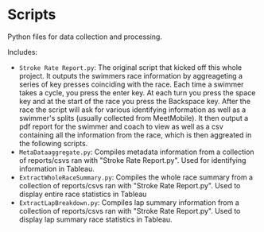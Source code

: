 # Scripts

Python files for data collection and processing.

Includes:
- `Stroke Rate Report.py`: The original script that kicked off this whole project.  It outputs the swimmers race information by aggreageting a series of key presses coinciding with the race.  Each time a swimmer takes a cycle, you press the enter key.  At each turn you press the space key and at the start of the race you press the Backspace key.  After the race the script will ask for various identifying information as well as a swimmer's splits (usually collected from MeetMobile).  It then output a pdf report for the swimmer and coach to view as well as a csv containing all the information from the race, which is then aggreated in the following scripts.
- `MetaDataaggregate.py`: Compiles metadata information from a collection of reports/csvs ran with "Stroke Rate Report.py".  Used for identifying information in Tableau.
- `ExtractWholeRaceSummary.py`:  Compiles the whole race summary from a collection of reports/csvs ran with "Stroke Rate Report.py".  Used to display entire race statistics in Tableau
- `ExtractLapBreakdown.py`: Compiles lap summary information from a collection of reports/csvs ran with "Stroke Rate Report.py".  Used to display lap summary race statistics in Tableau.
